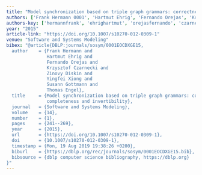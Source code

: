 ```yaml
---
title: "Model synchronization based on triple graph grammars: correctness, completeness and invertibility"
authors: ['Frank Hermann 0001', 'Hartmut Ehrig', 'Fernando Orejas', 'Krzysztof Czarnecki', 'Zinovy Diskin', 'Yingfei Xiong', 'Susann Gottmann', 'Thomas Engel 0001']
authors-key: ['hermannfrank', 'ehrighartmut', 'orejasfernando', 'czarneckikrzysztof', 'diskinzinovy', 'xiongyingfei', 'gottmannsusann', 'engelthomas']
year: "2015"
article-link: "https://doi.org/10.1007/s10270-012-0309-1"
venue: "Software and Systems Modeling"
bibex: "@article{DBLP:journals/sosym/0001EOCDXGE15,
  author    = {Frank Hermann and
               Hartmut Ehrig and
               Fernando Orejas and
               Krzysztof Czarnecki and
               Zinovy Diskin and
               Yingfei Xiong and
               Susann Gottmann and
               Thomas Engel},
  title     = {Model synchronization based on triple graph grammars: correctness,
               completeness and invertibility},
  journal   = {Software and Systems Modeling},
  volume    = {14},
  number    = {1},
  pages     = {241--269},
  year      = {2015},
  url       = {https://doi.org/10.1007/s10270-012-0309-1},
  doi       = {10.1007/s10270-012-0309-1},
  timestamp = {Mon, 19 Aug 2019 19:38:26 +0200},
  biburl    = {https://dblp.org/rec/journals/sosym/0001EOCDXGE15.bib},
  bibsource = {dblp computer science bibliography, https://dblp.org}
}"
---
```

